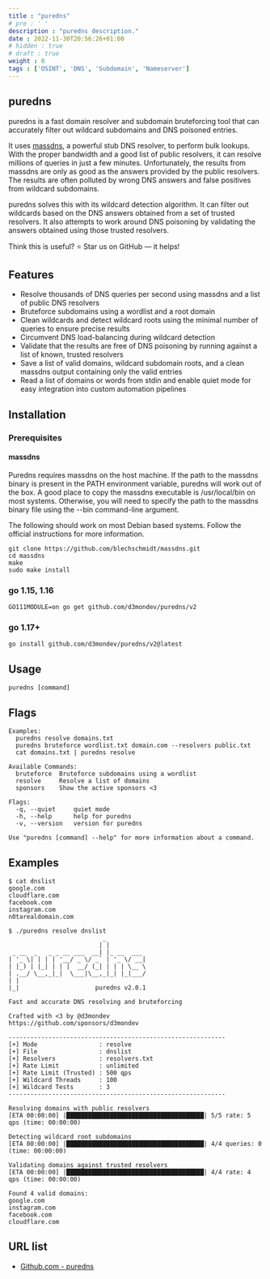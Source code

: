 ```yaml
---
title : "puredns"
# pre : ' '
description : "puredns description."
date : 2022-11-30T20:56:26+01:00
# hidden : true
# draft : true
weight : 0
tags : ['OSINT', 'DNS', 'Subdomain', 'Nameserver']
---
```


## puredns

puredns is a fast domain resolver and subdomain bruteforcing tool that can accurately filter out wildcard subdomains and DNS poisoned entries.

It uses [massdns](https://github.com/blechschmidt/massdns), a powerful stub DNS resolver, to perform bulk lookups. With the proper bandwidth and a good list of public resolvers, it can resolve millions of queries in just a few minutes. Unfortunately, the results from massdns are only as good as the answers provided by the public resolvers. The results are often polluted by wrong DNS answers and false positives from wildcard subdomains.

puredns solves this with its wildcard detection algorithm. It can filter out wildcards based on the DNS answers obtained from a set of trusted resolvers. It also attempts to work around DNS poisoning by validating the answers obtained using those trusted resolvers.

Think this is useful? ⭐ Star us on GitHub — it helps!

## Features

- Resolve thousands of DNS queries per second using massdns and a list of public DNS resolvers
- Bruteforce subdomains using a wordlist and a root domain
- Clean wildcards and detect wildcard roots using the minimal number of queries to ensure precise results
- Circumvent DNS load-balancing during wildcard detection
- Validate that the results are free of DNS poisoning by running against a list of known, trusted resolvers
- Save a list of valid domains, wildcard subdomain roots, and a clean massdns output containing only the valid entries
- Read a list of domains or words from stdin and enable quiet mode for easy integration into custom automation pipelines

## Installation

### Prerequisites

#### massdns

Puredns requires massdns on the host machine. If the path to the massdns binary is present in the PATH environment variable, puredns will work out of the box. A good place to copy the massdns executable is /usr/local/bin on most systems. Otherwise, you will need to specify the path to the massdns binary file using the --bin command-line argument.

The following should work on most Debian based systems. Follow the official instructions for more information.

```plain
git clone https://github.com/blechschmidt/massdns.git
cd massdns
make
sudo make install
```

### go 1.15, 1.16

```plain
GO111MODULE=on go get github.com/d3mondev/puredns/v2
```

### go 1.17+

```plain
go install github.com/d3mondev/puredns/v2@latest
```

## Usage

```plain
puredns [command]
```

## Flags

```plain
Examples:
  puredns resolve domains.txt
  puredns bruteforce wordlist.txt domain.com --resolvers public.txt
  cat domains.txt | puredns resolve

Available Commands:
  bruteforce  Bruteforce subdomains using a wordlist
  resolve     Resolve a list of domains
  sponsors    Show the active sponsors <3

Flags:
  -q, --quiet     quiet mode
  -h, --help      help for puredns
  -v, --version   version for puredns

Use "puredns [command] --help" for more information about a command.
```

## Examples

```plain
$ cat dnslist 
google.com
cloudflare.com
facebook.com
instagram.com
n0tarealdomain.com
```

```plain
$ ./puredns resolve dnslist
                          _           
                         | |          
 _ __  _   _ _ __ ___  __| |_ __  ___ 
| '_ \| | | | '__/ _ \/ _` | '_ \/ __|
| |_) | |_| | | |  __/ (_| | | | \__ \
| .__/ \__,_|_|  \___|\__,_|_| |_|___/
| |                                   
|_|                     puredns v2.0.1

Fast and accurate DNS resolving and bruteforcing

Crafted with <3 by @d3mondev
https://github.com/sponsors/d3mondev

------------------------------------------------------------
[+] Mode                 : resolve
[+] File                 : dnslist
[+] Resolvers            : resolvers.txt
[+] Rate Limit           : unlimited
[+] Rate Limit (Trusted) : 500 qps
[+] Wildcard Threads     : 100
[+] Wildcard Tests       : 3
------------------------------------------------------------

Resolving domains with public resolvers
[ETA 00:00:00] |██████████████████████████████████████| 5/5 rate: 5 qps (time: 00:00:00)

Detecting wildcard root subdomains
[ETA 00:00:00] |██████████████████████████████████████| 4/4 queries: 0 (time: 00:00:00)

Validating domains against trusted resolvers
[ETA 00:00:00] |██████████████████████████████████████| 4/4 rate: 4 qps (time: 00:00:00)

Found 4 valid domains:
google.com
instagram.com
facebook.com
cloudflare.com
```

## URL list

- [Github.com - puredns](https://github.com/d3mondev/puredns)
